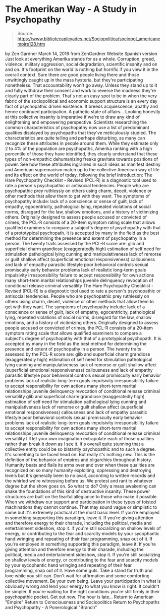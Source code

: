 # The Amerikan Way - A Study in Psychopathy

> Source: https://www.bibliotecapleyades.net/Sociopolitica/sociopol_americanempire128.htm

by Zen Gardner March 14, 2016
from ZenGardner Website
Spanish version
Just look at everything Amerika stands for as a whole.
Corruption, greed, violence, military aggression, social degradation, scientific insanity and on and on.
It's footprint on the world is nothing but horrific if you view it in the overall context.
Sure there are good people living there and those unwittingly caught up in the mass hysteria, but they're participating nonetheless. That accountability won't go away.
Unless they stand up to it and fully withdraw their consent and work to reverse the madness they're clearly part of the problem.
That's not an easy spot to be in when the very fabric of the sociopolitical and economic support structure is an every day fact of psychopathic driven existence. It breeds acquiescence, apathy and hence continued participation. A pathetic state of affairs...
Looking honestly at this collective insanity is imperative if we're to draw any kind of enlightening and empowering perspective.
Scientists researching the common characteristics of psychopathy now use a list of predominant qualities displayed by psychopaths that they've meticulously studied.
The characteristics are quite telling and perhaps disturbing, as many can recognize these attributes in people around them.
While they estimate only 2 to 4% of the population are psychopaths, Amerika ranking with a high percentile of those they have identified, they clearly understand that these types of non-empathic dehumanizing freaks gravitate towards positions of power.
See how these attributes ingrained in such ideas as manifest destiny and American supremacism match up to the collective American way of life and its effect on the world of today, following the brief introduction:
The Hare Psychopathy Checklist - Revised (PCL-R) is a diagnostic tool used to rate a person's psychopathic or antisocial tendencies. People who are psychopathic prey ruthlessly on others using charm, deceit, violence or other methods that allow them to get with they want. The symptoms of psychopathy include: lack of a conscience or sense of guilt, lack of empathy, egocentricity, pathological lying, repeated violations of social norms, disregard for the law, shallow emotions, and a history of victimizing others. Originally designed to assess people accused or convicted of crimes, the PCL-R consists of a 20-item symptom rating scale that allows qualified examiners to compare a subject's degree of psychopathy with that of a prototypical psychopath. It is accepted by many in the field as the best method for determining the presence and extent of psychopathy in a person. The twenty traits assessed by the PCL-R score are: glib and superficial charm grandiose (exaggeratedly high) estimation of self need for stimulation pathological lying cunning and manipulativeness lack of remorse or guilt shallow affect (superficial emotional responsiveness) callousness and lack of empathy parasitic lifestyle poor behavioral controls sexual promiscuity early behavior problems lack of realistic long-term goals impulsivity irresponsibility failure to accept responsibility for own actions many short-term marital relationships juvenile delinquency revocation of conditional release criminal versatility
The Hare Psychopathy Checklist - Revised (PCL-R) is a diagnostic tool used to rate a person's psychopathic or antisocial tendencies.
People who are psychopathic prey ruthlessly on others using charm, deceit, violence or other methods that allow them to get with they want.
The symptoms of psychopathy include:
lack of a conscience or sense of guilt, lack of empathy, egocentricity, pathological lying, repeated violations of social norms, disregard for the law, shallow emotions, and a history of victimizing others.
Originally designed to assess people accused or convicted of crimes, the PCL-R consists of a 20-item symptom rating scale that allows qualified examiners to compare a subject's degree of psychopathy with that of a prototypical psychopath.
It is accepted by many in the field as the best method for determining the presence and extent of psychopathy in a person.
The twenty traits assessed by the PCL-R score are:
glib and superficial charm grandiose (exaggeratedly high) estimation of self need for stimulation pathological lying cunning and manipulativeness lack of remorse or guilt shallow affect (superficial emotional responsiveness) callousness and lack of empathy parasitic lifestyle poor behavioral controls sexual promiscuity early behavior problems lack of realistic long-term goals impulsivity irresponsibility failure to accept responsibility for own actions many short-term marital relationships juvenile delinquency revocation of conditional release criminal versatility
glib and superficial charm
grandiose (exaggeratedly high) estimation of self
need for stimulation
pathological lying
cunning and manipulativeness
lack of remorse or guilt
shallow affect (superficial emotional responsiveness)
callousness and lack of empathy
parasitic lifestyle
poor behavioral controls
sexual promiscuity
early behavior problems
lack of realistic long-term goals
impulsivity
irresponsibility
failure to accept responsibility for own actions
many short-term marital relationships
juvenile delinquency
revocation of conditional release
criminal versatility
I'll let your own imagination extrapolate each of those qualities rather than break it down as I see it.
It's overall quite stunning that a collective entity could be so blatantly psychopathic and to such a degree. It's something to be faced head on. But really it's nothing new.
This is the definition of the behavior of empires and oligarchies throughout history.
Humanity beats and flails its arms over and over when these qualities are recognized on so many humanity exploiting, oppressing and destroying levels but it's generally been to no avail, according to written records and the whirled we're witnessing before us.
We protest and rant to whatever degree but the show goes on.
So what to do?
Only a mass awakening can shake the foundations of this kind of destructive insanity.
These power structures are built on the fearful allegiance to those who make it possible. When we withdraw our support and participation in these types of foisted machinations they cannot continue.
That may sound vague or simplistic to some but it's extremely practical at the most basic level.
If you're employed in something supporting this paradigm, leave it. If you're giving attention and therefore energy to their charade, including the political, media and entertainment sideshow, stop it. If you're still socializing on shallow levels of energy, or contributing to the fear and scarcity models by your sycophantic hand wringing and repeating of their fear programming, snap out of it.
If you're employed in something supporting this paradigm, leave it.
If you're giving attention and therefore energy to their charade, including the political, media and entertainment sideshow, stop it.
If you're still socializing on shallow levels of energy, or contributing to the fear and scarcity models by your sycophantic hand wringing and repeating of their fear programming, snap out of it.
Have some guts.
Take a stand for truth and love while you still can. Don't wait for affirmation and some comforting collective movement. Be your own being. Leave your participation in what is obviously wrong and lend your energy to what you know is right.
It couldn't be simpler. If you're waiting for the right conditions you're still firmly in their psychopathic pocket.
Get out now. The hour is late...
Return to American "Empire"
Return to Consciousness and Sociopolitics
Return to Psychopaths and Psychopathy - A Ponerological "Branch"
